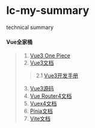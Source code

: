 # lc-my-summary
technical summary

#### Vue全家桶
> 1. [Vue3 One Piece](https://vue3js.cn/)
> 2. [Vue3文档](https://cn.vuejs.org/guide/introduction.html)
> > 2.1 [Vue3开发手册](https://www.xk857.com/%E5%89%8D%E7%AB%AF%E5%BC%80%E5%8F%91/vue/Vue3%E6%A0%B8%E5%BF%83%E5%BC%80%E5%8F%91%E6%89%8B%E5%86%8C/%E4%BD%BF%E7%94%A8Vite%E5%88%9B%E5%BB%BAvue3%E9%A1%B9%E7%9B%AE.html)
> 3. [Vue3源码](https://vue3js.cn/start/)
> 4. [Vue Router4文档](https://router.vuejs.org/zh/guide/)
> 5. [Vuex4文档](https://vuex.vuejs.org/zh/index.html)
> 6. [Pinia文档](https://pinia.web3doc.top/introduction.html)
> 7. [Vite文档](https://cn.vitejs.dev/guide/)
